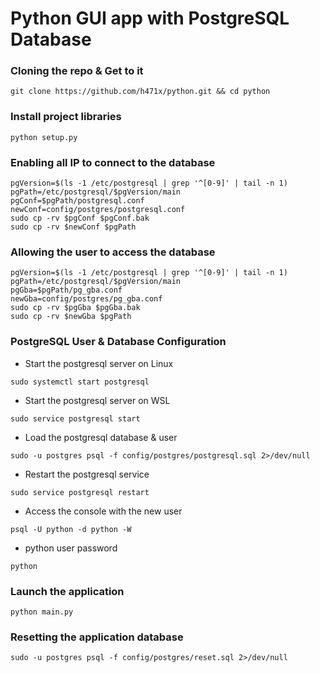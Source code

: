 # Python GUI app with PostgreSQL Database

### Cloning the repo & Get to it
```shell
git clone https://github.com/h471x/python.git && cd python
```

### Install project libraries
```shell
python setup.py
```

### Enabling all IP to connect to the database

```shell
pgVersion=$(ls -1 /etc/postgresql | grep '^[0-9]' | tail -n 1)
pgPath=/etc/postgresql/$pgVersion/main
pgConf=$pgPath/postgresql.conf
newConf=config/postgres/postgresql.conf
sudo cp -rv $pgConf $pgConf.bak
sudo cp -rv $newConf $pgPath
```

### Allowing the user to access the database

```shell
pgVersion=$(ls -1 /etc/postgresql | grep '^[0-9]' | tail -n 1)
pgPath=/etc/postgresql/$pgVersion/main
pgGba=$pgPath/pg_gba.conf
newGba=config/postgres/pg_gba.conf
sudo cp -rv $pgGba $pgGba.bak
sudo cp -rv $newGba $pgPath
```

### PostgreSQL User & Database Configuration

* Start the postgresql server on Linux
```shell
sudo systemctl start postgresql
```
* Start the postgresql server on WSL
```shell
sudo service postgresql start
```
* Load the postgresql database & user
```shell
sudo -u postgres psql -f config/postgres/postgresql.sql 2>/dev/null
```
* Restart the postgresql service
```shell
sudo service postgresql restart
```
* Access the console with the new user
```shell
psql -U python -d python -W
```
* python user password
```
python
```

### Launch the application

```shell
python main.py
```

### Resetting the application database

```shell
sudo -u postgres psql -f config/postgres/reset.sql 2>/dev/null
```
